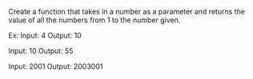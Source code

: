 Create a function that takes in a number as a parameter and returns the value of all the numbers from 1 to the number given.

Ex: Input: 4 Output: 10

Input: 10 Output: 55

Input: 2001 Output: 2003001